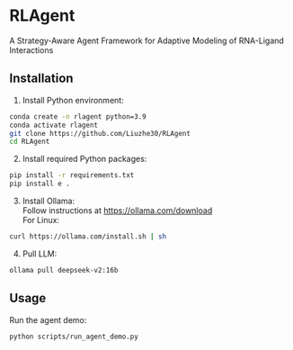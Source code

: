 # RLAgent
A Strategy-Aware Agent Framework for Adaptive Modeling of RNA-Ligand Interactions

## Installation

1. Install Python environment:
```bash
conda create -n rlagent python=3.9
conda activate rlagent
git clone https://github.com/Liuzhe30/RLAgent
cd RLAgent
```
2. Install required Python packages:
```bash
pip install -r requirements.txt
pip install e .
```
3. Install Ollama:  
Follow instructions at https://ollama.com/download  
For Linux:
```bash
curl https://ollama.com/install.sh | sh
```
4. Pull LLM:
```bash
ollama pull deepseek-v2:16b
```

## Usage
Run the agent demo:
```bash
python scripts/run_agent_demo.py
```